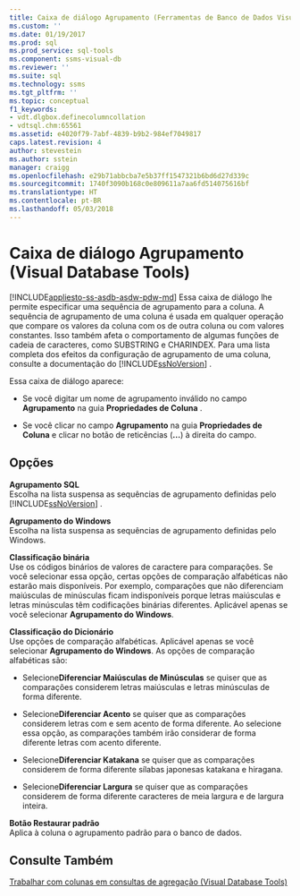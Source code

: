 ```yaml
---
title: Caixa de diálogo Agrupamento (Ferramentas de Banco de Dados Visual) | Microsoft Docs
ms.custom: ''
ms.date: 01/19/2017
ms.prod: sql
ms.prod_service: sql-tools
ms.component: ssms-visual-db
ms.reviewer: ''
ms.suite: sql
ms.technology: ssms
ms.tgt_pltfrm: ''
ms.topic: conceptual
f1_keywords:
- vdt.dlgbox.definecolumncollation
- vdtsql.chm:65561
ms.assetid: e4020f79-7abf-4839-b9b2-984ef7049817
caps.latest.revision: 4
author: stevestein
ms.author: sstein
manager: craigg
ms.openlocfilehash: e29b71abbcba7e5b37ff1547321b6bd6d27d339c
ms.sourcegitcommit: 1740f3090b168c0e809611a7aa6fd514075616bf
ms.translationtype: HT
ms.contentlocale: pt-BR
ms.lasthandoff: 05/03/2018
---
```

# <a name="collation-dialog-box-visual-database-tools"></a>Caixa de diálogo Agrupamento (Visual Database Tools)
[!INCLUDE[appliesto-ss-asdb-asdw-pdw-md](../../includes/appliesto-ss-asdb-asdw-pdw-md.md)]
Essa caixa de diálogo lhe permite especificar uma sequência de agrupamento para a coluna. A sequência de agrupamento de uma coluna é usada em qualquer operação que compare os valores da coluna com os de outra coluna ou com valores constantes. Isso também afeta o comportamento de algumas funções de cadeia de caracteres, como SUBSTRING e CHARINDEX. Para uma lista completa dos efeitos da configuração de agrupamento de uma coluna, consulte a documentação do [!INCLUDE[ssNoVersion](../../includes/ssnoversion_md.md)] .  
  
Essa caixa de diálogo aparece:  
  
-   Se você digitar um nome de agrupamento inválido no campo **Agrupamento** na guia **Propriedades de Coluna** .  
  
-   Se você clicar no campo **Agrupamento** na guia **Propriedades de Coluna** e clicar no botão de reticências (**…**) à direita do campo.  
  
## <a name="options"></a>Opções  
**Agrupamento SQL**  
Escolha na lista suspensa as sequências de agrupamento definidas pelo [!INCLUDE[ssNoVersion](../../includes/ssnoversion_md.md)] .  
  
**Agrupamento do Windows**  
Escolha na lista suspensa as sequências de agrupamento definidas pelo Windows.  
  
**Classificação binária**  
Use os códigos binários de valores de caractere para comparações. Se você selecionar essa opção, certas opções de comparação alfabéticas não estarão mais disponíveis. Por exemplo, comparações que não diferenciam maiúsculas de minúsculas ficam indisponíveis porque letras maiúsculas e letras minúsculas têm codificações binárias diferentes. Aplicável apenas se você selecionar **Agrupamento do Windows**.  
  
**Classificação do Dicionário**  
Use opções de comparação alfabéticas. Aplicável apenas se você selecionar **Agrupamento do Windows**. As opções de comparação alfabéticas são:  
  
-   Selecione**Diferenciar Maiúsculas de Minúsculas** se quiser que as comparações considerem letras maiúsculas e letras minúsculas de forma diferente.  
  
-   Selecione**Diferenciar Acento** se quiser que as comparações considerem letras com e sem acento de forma diferente. Ao selecione essa opção, as comparações também irão considerar de forma diferente letras com acento diferente.  
  
-   Selecione**Diferenciar Katakana** se quiser que as comparações considerem de forma diferente sílabas japonesas katakana e hiragana.  
  
-   Selecione**Diferenciar Largura** se quiser que as comparações considerem de forma diferente caracteres de meia largura e de largura inteira.  
  
**Botão Restaurar padrão**  
Aplica à coluna o agrupamento padrão para o banco de dados.  
  
## <a name="see-also"></a>Consulte Também  
[Trabalhar com colunas em consultas de agregação &#40;Visual Database Tools&#41;](../../ssms/visual-db-tools/work-with-columns-in-aggregate-queries-visual-database-tools.md)  
  
